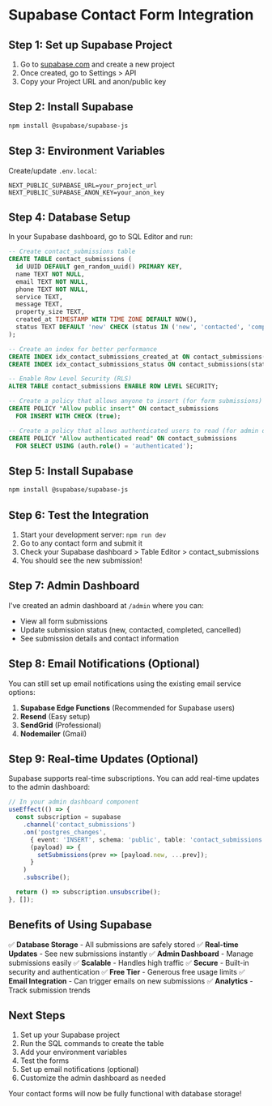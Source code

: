 # Supabase Contact Form Integration

## Step 1: Set up Supabase Project

1. Go to [supabase.com](https://supabase.com) and create a new project
2. Once created, go to Settings > API
3. Copy your Project URL and anon/public key

## Step 2: Install Supabase

```bash
npm install @supabase/supabase-js
```

## Step 3: Environment Variables

Create/update `.env.local`:
```env
NEXT_PUBLIC_SUPABASE_URL=your_project_url
NEXT_PUBLIC_SUPABASE_ANON_KEY=your_anon_key
```

## Step 4: Database Setup

In your Supabase dashboard, go to SQL Editor and run:

```sql
-- Create contact_submissions table
CREATE TABLE contact_submissions (
  id UUID DEFAULT gen_random_uuid() PRIMARY KEY,
  name TEXT NOT NULL,
  email TEXT NOT NULL,
  phone TEXT NOT NULL,
  service TEXT,
  message TEXT,
  property_size TEXT,
  created_at TIMESTAMP WITH TIME ZONE DEFAULT NOW(),
  status TEXT DEFAULT 'new' CHECK (status IN ('new', 'contacted', 'completed', 'cancelled'))
);

-- Create an index for better performance
CREATE INDEX idx_contact_submissions_created_at ON contact_submissions(created_at);
CREATE INDEX idx_contact_submissions_status ON contact_submissions(status);

-- Enable Row Level Security (RLS)
ALTER TABLE contact_submissions ENABLE ROW LEVEL SECURITY;

-- Create a policy that allows anyone to insert (for form submissions)
CREATE POLICY "Allow public insert" ON contact_submissions
  FOR INSERT WITH CHECK (true);

-- Create a policy that allows authenticated users to read (for admin dashboard)
CREATE POLICY "Allow authenticated read" ON contact_submissions
  FOR SELECT USING (auth.role() = 'authenticated');
```

## Step 5: Install Supabase

```bash
npm install @supabase/supabase-js
```

## Step 6: Test the Integration

1. Start your development server: `npm run dev`
2. Go to any contact form and submit it
3. Check your Supabase dashboard > Table Editor > contact_submissions
4. You should see the new submission!

## Step 7: Admin Dashboard

I've created an admin dashboard at `/admin` where you can:
- View all form submissions
- Update submission status (new, contacted, completed, cancelled)
- See submission details and contact information

## Step 8: Email Notifications (Optional)

You can still set up email notifications using the existing email service options:

1. **Supabase Edge Functions** (Recommended for Supabase users)
2. **Resend** (Easy setup)
3. **SendGrid** (Professional)
4. **Nodemailer** (Gmail)

## Step 9: Real-time Updates (Optional)

Supabase supports real-time subscriptions. You can add real-time updates to the admin dashboard:

```typescript
// In your admin dashboard component
useEffect(() => {
  const subscription = supabase
    .channel('contact_submissions')
    .on('postgres_changes', 
      { event: 'INSERT', schema: 'public', table: 'contact_submissions' },
      (payload) => {
        setSubmissions(prev => [payload.new, ...prev]);
      }
    )
    .subscribe();

  return () => subscription.unsubscribe();
}, []);
```

## Benefits of Using Supabase

✅ **Database Storage** - All submissions are safely stored
✅ **Real-time Updates** - See new submissions instantly
✅ **Admin Dashboard** - Manage submissions easily
✅ **Scalable** - Handles high traffic
✅ **Secure** - Built-in security and authentication
✅ **Free Tier** - Generous free usage limits
✅ **Email Integration** - Can trigger emails on new submissions
✅ **Analytics** - Track submission trends

## Next Steps

1. Set up your Supabase project
2. Run the SQL commands to create the table
3. Add your environment variables
4. Test the forms
5. Set up email notifications (optional)
6. Customize the admin dashboard as needed

Your contact forms will now be fully functional with database storage!
